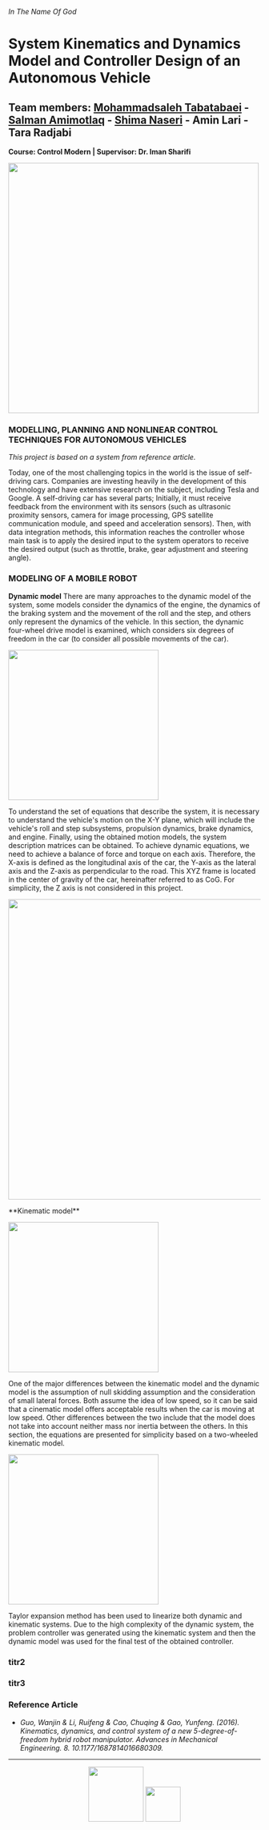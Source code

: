  
<i> In The Name Of God </i> 

# System Kinematics and Dynamics Model and Controller Design of an Autonomous Vehicle

## Team members: [Mohammadsaleh Tabatabaei](http://github.com/seyedsaleh) - [Salman Amimotlaq](http://github.com/SMotlaq) - [Shima Naseri](https://github.com/shimanaseri) - Amin Lari - Tara Radjabi

**Course: Control Modern | Supervisor: Dr. Iman Sharifi**

<p> <img src="https://user-images.githubusercontent.com/55730628/140566491-4e9c8b46-d6b5-4d54-8ff0-d58420be90c1.png" width="500"> </p> 
 

### MODELLING, PLANNING AND NONLINEAR CONTROL TECHNIQUES FOR AUTONOMOUS VEHICLES

*This project is based on a system from reference article.*

Today, one of the most challenging topics in the world is the issue of self-driving cars. Companies are investing heavily in the development of this technology and have extensive research on the subject, including Tesla and Google.
A self-driving car has several parts; Initially, it must receive feedback from the environment with its sensors (such as ultrasonic proximity sensors, camera for image processing, GPS satellite communication module, and speed and acceleration sensors).
Then, with data integration methods, this information reaches the controller whose main task is to apply the desired input to the system operators to receive the desired output (such as throttle, brake, gear adjustment and steering angle).


### MODELING OF A MOBILE ROBOT
**Dynamic model**
There are many approaches to the dynamic model of the system, some models consider the dynamics of the engine, the dynamics of the braking system and the movement of the roll and the step, and others only represent the dynamics of the vehicle. In this section, the dynamic four-wheel drive model is examined, which considers six degrees of freedom in the car (to consider all possible movements of the car).

<p> <img src="https://user-images.githubusercontent.com/55730628/141247964-53ce2948-1ee8-48d1-9f8c-d30952e2b1f3.png" width="300"> </p> 
To understand the set of equations that describe the system, it is necessary to understand the vehicle's motion on the X-Y plane, which will include the vehicle's roll and step subsystems, propulsion dynamics, brake dynamics, and engine. Finally, using the obtained motion models, the system description matrices can be obtained.
To achieve dynamic equations, we need to achieve a balance of force and torque on each axis. Therefore, the X-axis is defined as the longitudinal axis of the car, the Y-axis as the lateral axis and the Z-axis as perpendicular to the road. This XYZ frame is located in the center of gravity of the car, hereinafter referred to as CoG. For simplicity, the Z axis is not considered in this project.
<p> <img src="https://user-images.githubusercontent.com/55730628/141251113-30c17c75-c8ac-45f5-ae58-74c47c5c5a39.png" width="600"> </p> 
**Kinematic model**
<p> <img src="https://user-images.githubusercontent.com/55730628/141262263-2bed0700-e832-477a-879b-935dd9062c9a.png" width="300"> </p>

One of the major differences between the kinematic model and the dynamic model is the assumption of null skidding assumption and the consideration of small lateral forces. Both assume the idea of low speed, so it can be said that a cinematic model offers acceptable results when the car is moving at low speed. Other differences between the two include that the model does not take into account neither mass nor inertia between the others. In this section, the equations are presented for simplicity based on a two-wheeled kinematic model.
<p> <img src="https://user-images.githubusercontent.com/55730628/141262216-060995ae-86db-42ec-88f8-16f68e49b783.png" width="300"> </p>

Taylor expansion method has been used to linearize both dynamic and kinematic systems.
Due to the high complexity of the dynamic system, the problem controller was generated using the kinematic system and then the dynamic model was used for the final test of the obtained controller.





### titr2

### titr3


### Reference Article
- *Guo, Wanjin & Li, Ruifeng & Cao, Chuqing & Gao, Yunfeng. (2016). Kinematics, dynamics, and control system of a new 5-degree-of-freedom hybrid robot manipulator. Advances in Mechanical Engineering. 8. 10.1177/1687814016680309.* 



---
<div align="center">
<p>
 <img src="https://user-images.githubusercontent.com/47852354/138564509-b5dffb4e-f48b-4db5-b8a4-1385ef2b22c8.png" width="110">
 <img src="https://user-images.githubusercontent.com/47852354/138607395-e18bfc7a-204c-495a-914f-bd5cf8436ca4.jpg" width="70">
</p>
</div>



